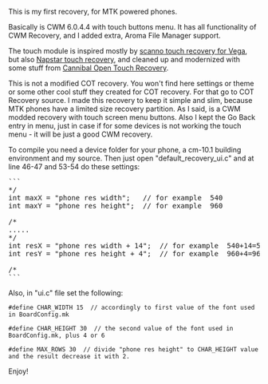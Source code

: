 This is my first recovery, for MTK powered phones.

Basically is CWM 6.0.4.4 with touch buttons menu. It has all functionality of CWM Recovery, and I added extra, Aroma File Manager support.

The touch module is inspired mostly by <a href="https://github.com/scanno/CWM-Recovery-Modded-Touch-Vega">scanno touch recovery for Vega</a>, but also <a href="https://github.com/Napstar-xda/android_bootable_recovery">Napstar touch recovery</a>, and cleaned up and modernized with some stuff from <a href="https://github.com/ProjectOpenCannibal/android_bootable_recovery">Cannibal Open Touch Recovery</a>.

This is not a modified COT recovery. You won't find here settings or theme or some other cool stuff they created for COT recovery. For that go to COT Recovery source. I made this recovery to keep it simple and slim, because MTK phones have a limited size recovery partition. As I said, is a CWM modded recovery with touch screen menu buttons. Also I kept the Go Back entry in menu, just in case if for some devices is not working the touch menu - it will be just a good CWM recovery.

To compile you need a device folder for your phone, a cm-10.1 building environment and my source. Then just open "default_recovery_ui.c" and at line 46-47 and 53-54 do these settings:
<pre>
```
*/
int maxX = "phone res width";	// for example  540
int maxY = "phone res height";	// for example  960	

/*
.....
*/
int resX = "phone res width + 14";	// for example  540+14=554	
int resY = "phone res height + 4";	// for example  960+4=964	

/*
```
</pre>
Also, in "ui.c" file set the following:
```
#define CHAR_WIDTH 15  // accordingly to first value of the font used in BoardConfig.mk

#define CHAR_HEIGHT 30  // the second value of the font used in BoardConfig.mk, plus 4 or 6

#define MAX_ROWS 30  // divide "phone res height" to CHAR_HEIGHT value and the result decrease it with 2.
```
Enjoy!
